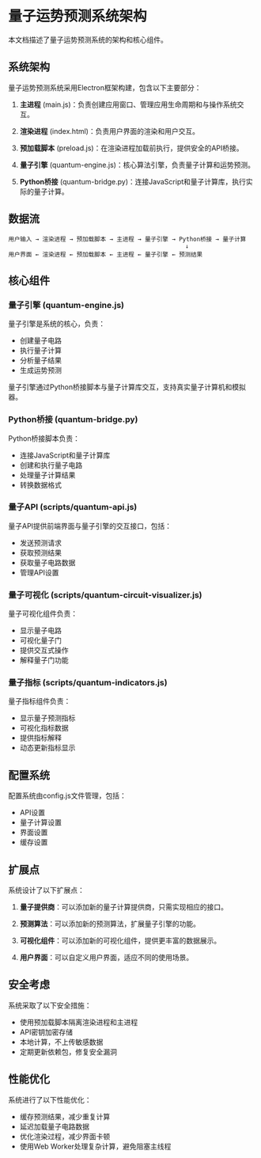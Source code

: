 # 量子运势预测系统架构

本文档描述了量子运势预测系统的架构和核心组件。

## 系统架构

量子运势预测系统采用Electron框架构建，包含以下主要部分：

1. **主进程** (main.js)：负责创建应用窗口、管理应用生命周期和与操作系统交互。

2. **渲染进程** (index.html)：负责用户界面的渲染和用户交互。

3. **预加载脚本** (preload.js)：在渲染进程加载前执行，提供安全的API桥接。

4. **量子引擎** (quantum-engine.js)：核心算法引擎，负责量子计算和运势预测。

5. **Python桥接** (quantum-bridge.py)：连接JavaScript和量子计算库，执行实际的量子计算。

## 数据流

```
用户输入 → 渲染进程 → 预加载脚本 → 主进程 → 量子引擎 → Python桥接 → 量子计算
                                                  ↓
用户界面 ← 渲染进程 ← 预加载脚本 ← 主进程 ← 量子引擎 ← 预测结果
```

## 核心组件

### 量子引擎 (quantum-engine.js)

量子引擎是系统的核心，负责：

- 创建量子电路
- 执行量子计算
- 分析量子结果
- 生成运势预测

量子引擎通过Python桥接脚本与量子计算库交互，支持真实量子计算机和模拟器。

### Python桥接 (quantum-bridge.py)

Python桥接脚本负责：

- 连接JavaScript和量子计算库
- 创建和执行量子电路
- 处理量子计算结果
- 转换数据格式

### 量子API (scripts/quantum-api.js)

量子API提供前端界面与量子引擎的交互接口，包括：

- 发送预测请求
- 获取预测结果
- 获取量子电路数据
- 管理API设置

### 量子可视化 (scripts/quantum-circuit-visualizer.js)

量子可视化组件负责：

- 显示量子电路
- 可视化量子门
- 提供交互式操作
- 解释量子门功能

### 量子指标 (scripts/quantum-indicators.js)

量子指标组件负责：

- 显示量子预测指标
- 可视化指标数据
- 提供指标解释
- 动态更新指标显示

## 配置系统

配置系统由config.js文件管理，包括：

- API设置
- 量子计算设置
- 界面设置
- 缓存设置

## 扩展点

系统设计了以下扩展点：

1. **量子提供商**：可以添加新的量子计算提供商，只需实现相应的接口。

2. **预测算法**：可以添加新的预测算法，扩展量子引擎的功能。

3. **可视化组件**：可以添加新的可视化组件，提供更丰富的数据展示。

4. **用户界面**：可以自定义用户界面，适应不同的使用场景。

## 安全考虑

系统采取了以下安全措施：

- 使用预加载脚本隔离渲染进程和主进程
- API密钥加密存储
- 本地计算，不上传敏感数据
- 定期更新依赖包，修复安全漏洞

## 性能优化

系统进行了以下性能优化：

- 缓存预测结果，减少重复计算
- 延迟加载量子电路数据
- 优化渲染过程，减少界面卡顿
- 使用Web Worker处理复杂计算，避免阻塞主线程 